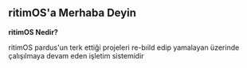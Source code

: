## ritimOS'a Merhaba Deyin


**ritimOS Nedir?**

ritimOS pardus'un terk ettiği projeleri re-bıild edip yamalayan üzerinde çalışılmaya devam eden işletim sistemidir

